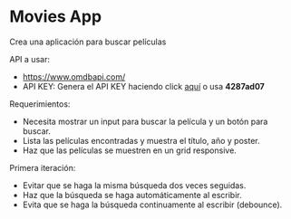 # Movies App

Crea una aplicación para buscar películas

API a usar:

- https://www.omdbapi.com/
- API KEY: Genera el API KEY haciendo click <a href="https://www.omdbapi.com/apikey.aspx">aquí</a> o usa **4287ad07**

Requerimientos:

- Necesita mostrar un input para buscar la película y un botón para buscar.
- Lista las películas encontradas y muestra el título, año y poster.
- Haz que las películas se muestren en un grid responsive.

Primera iteración:

- Evitar que se haga la misma búsqueda dos veces seguidas.
- Haz que la búsqueda se haga automáticamente al escribir.
- Evita que se haga la búsqueda continuamente al escribir (debounce).
